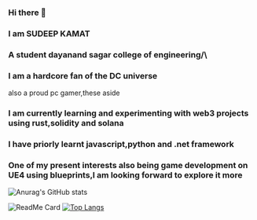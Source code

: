 ### Hi there 👋
### I am SUDEEP KAMAT
### A student dayanand sagar college of engineering/\
### I am a hardcore fan of the DC universe
also a proud pc gamer,these aside
### I am currently learning and experimenting with web3 projects using rust,solidity and solana 
### I have priorly learnt javascript,python and .net framework 
### One of my present interests also being game development on UE4 using blueprints,I am looking forward to explore it more

![Anurag's GitHub stats](https://github-readme-stats.vercel.app/api?username=muskbuster&show_icons=true&theme=shades-of-purple)

![ReadMe Card](https://github-readme-stats.vercel.app/api/pin/?username=muskbuster&repo=solidity-waveportal)
[![Top Langs](https://github-readme-stats.vercel.app/api/top-langs/?username=muskbuster&layout=compact)](https://github.com/anuraghazra/github-readme-stats)
